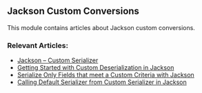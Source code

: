## Jackson Custom Conversions

This module contains articles about Jackson custom conversions.

### Relevant Articles:
- [Jackson – Custom Serializer](https://www.surya.com/jackson-custom-serialization)
- [Getting Started with Custom Deserialization in Jackson](https://www.surya.com/jackson-deserialization)
- [Serialize Only Fields that meet a Custom Criteria with Jackson](https://www.surya.com/jackson-serialize-field-custom-criteria)
- [Calling Default Serializer from Custom Serializer in Jackson](https://www.surya.com/jackson-call-default-serializer-from-custom-serializer)
